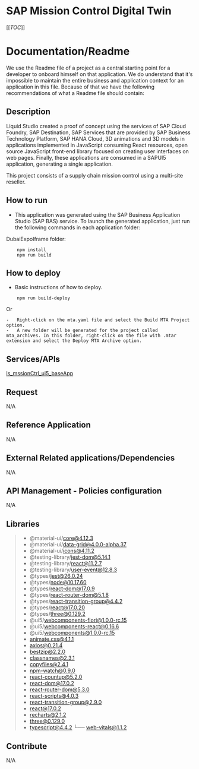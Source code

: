 # SAP Mission Control Digital Twin

[[_TOC_]]

# Documentation/Readme

We use the Readme file of a project as a central starting point for a developer to onboard himself on that application. We do understand that it's impossible to maintain the entire business and application context for an application in this file. Because of that we have the following recommendations of what a Readme file should contain:

## Description

Liquid Studio created a proof of concept using the services of SAP Cloud Foundry, SAP Destination, SAP Services that are provided by SAP Business Technology Platform, SAP HANA Cloud, 3D animations and 3D models in applications implemented in JavaScript consuming React resources, open source JavaScript front-end library focused on creating user interfaces on web pages. Finally, these applications are consumed in a SAPUI5 application, generating a single application.

This project consists of a supply chain mission control using a multi-site reseller.

## How to run

-   This application was generated using the SAP Business Application Studio (SAP BAS) service. To launch the generated application, just run the following commands in each application folder:

DubaiExpoIframe folder:
```
    npm install
    npm run build
```

## How to deploy

-   Basic instructions of how to deploy.

```
    npm run build-deploy
```
Or
```
-   Right-click on the mta.yaml file and select the Build MTA Project option.
-   A new folder will be generated for the project called mta_archives. In this folder, right-click on the file with .mtar extension and select the Deploy MTA Archive option.
```

## Services/APIs

[ls_mssionCtrl_ui5_baseApp](https://dev.azure.com/LiquidStudiosBrazil/SAP/_git/ls_mssionCtrl_ui5_baseApp)

## Request

N/A

## Reference Application

N/A

## External Related applications/Dependencies

N/A

## API Management - Policies configuration

N/A

## Libraries

>*  @material-ui/core@4.12.3
>*  @material-ui/data-grid@4.0.0-alpha.37
>*  @material-ui/icons@4.11.2
>*  @testing-library/jest-dom@5.14.1
>*  @testing-library/react@11.2.7
>*  @testing-library/user-event@12.8.3
>*  @types/jest@26.0.24
>*  @types/node@10.17.60
>*  @types/react-dom@17.0.9
>*  @types/react-router-dom@5.1.8
>*  @types/react-transition-group@4.4.2
>*  @types/react@17.0.20
>*  @types/three@0.129.2
>*  @ui5/webcomponents-fiori@1.0.0-rc.15
>*  @ui5/webcomponents-react@0.16.6
>*  @ui5/webcomponents@1.0.0-rc.15
>*  animate.css@4.1.1
>*  axios@0.21.4
>*  bestzip@2.2.0
>*  classnames@2.3.1
>*  copyfiles@2.4.1
>*  npm-watch@0.9.0
>*  react-countup@5.2.0
>*  react-dom@17.0.2
>*  react-router-dom@5.3.0
>*  react-scripts@4.0.3
>*  react-transition-group@2.9.0
>*  react@17.0.2
>*  recharts@2.1.2
>*  three@0.129.0
>*  typescript@4.4.2
└── web-vitals@1.1.2

## Contribute

N/A